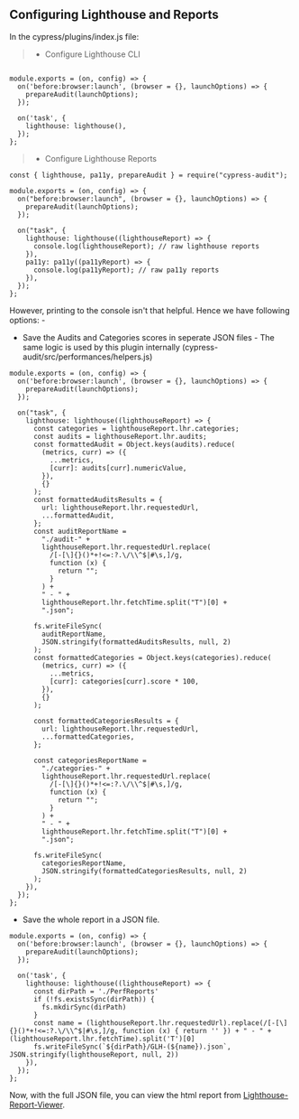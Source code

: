 ## Configuring Lighthouse and Reports

In the cypress/plugins/index.js file:

>*  Configure Lighthouse CLI

```const { lighthouse, prepareAudit } = require('cypress-audit');

module.exports = (on, config) => {
  on('before:browser:launch', (browser = {}, launchOptions) => {
    prepareAudit(launchOptions);
  });

  on('task', {
    lighthouse: lighthouse(),
  });
};
```
>*  Configure Lighthouse Reports
```
const { lighthouse, pa11y, prepareAudit } = require("cypress-audit");

module.exports = (on, config) => {
  on("before:browser:launch", (browser = {}, launchOptions) => {
    prepareAudit(launchOptions);
  });

  on("task", {
    lighthouse: lighthouse((lighthouseReport) => {
      console.log(lighthouseReport); // raw lighthouse reports
    }),
    pa11y: pa11y((pa11yReport) => {
      console.log(pa11yReport); // raw pa11y reports
    }),
  });
};
```

However, printing to the console isn't that helpful. Hence we have following options: -
* Save the Audits and Categories scores in seperate JSON files - The same logic is used by this plugin internally (cypress-audit/src/performances/helpers.js)
```
module.exports = (on, config) => {
  on('before:browser:launch', (browser = {}, launchOptions) => {
    prepareAudit(launchOptions);
  });

  on("task", {
    lighthouse: lighthouse((lighthouseReport) => {
      const categories = lighthouseReport.lhr.categories;
      const audits = lighthouseReport.lhr.audits;
      const formattedAudit = Object.keys(audits).reduce(
        (metrics, curr) => ({
          ...metrics,
          [curr]: audits[curr].numericValue,
        }),
        {}
      );
      const formattedAuditsResults = {
        url: lighthouseReport.lhr.requestedUrl,
        ...formattedAudit,
      };
      const auditReportName =
        "./audit-" +
        lighthouseReport.lhr.requestedUrl.replace(
          /[-[\]{}()*+!<=:?.\/\\^$|#\s,]/g,
          function (x) {
            return "";
          }
        ) +
        " - " +
        lighthouseReport.lhr.fetchTime.split("T")[0] +
        ".json";

      fs.writeFileSync(
        auditReportName,
        JSON.stringify(formattedAuditsResults, null, 2)
      );
      const formattedCategories = Object.keys(categories).reduce(
        (metrics, curr) => ({
          ...metrics,
          [curr]: categories[curr].score * 100,
        }),
        {}
      );

      const formattedCategoriesResults = {
        url: lighthouseReport.lhr.requestedUrl,
        ...formattedCategories,
      };

      const categoriesReportName =
        "./categories-" +
        lighthouseReport.lhr.requestedUrl.replace(
          /[-[\]{}()*+!<=:?.\/\\^$|#\s,]/g,
          function (x) {
            return "";
          }
        ) +
        " - " +
        lighthouseReport.lhr.fetchTime.split("T")[0] +
        ".json";

      fs.writeFileSync(
        categoriesReportName,
        JSON.stringify(formattedCategoriesResults, null, 2)
      );
    }),
  });
};
```
* Save the whole report in a JSON file.

```
module.exports = (on, config) => {
  on('before:browser:launch', (browser = {}, launchOptions) => {
    prepareAudit(launchOptions);
  });

  on('task', {
    lighthouse: lighthouse((lighthouseReport) => {
      const dirPath = './PerfReports'
      if (!fs.existsSync(dirPath)) {
        fs.mkdirSync(dirPath)
      }
      const name = (lighthouseReport.lhr.requestedUrl).replace(/[-[\]{}()*+!<=:?.\/\\^$|#\s,]/g, function (x) { return '' }) + " - " + (lighthouseReport.lhr.fetchTime).split('T')[0]
      fs.writeFileSync(`${dirPath}/GLH-(${name}).json`, JSON.stringify(lighthouseReport, null, 2))
    }),
  });
};
```

Now, with the full JSON file, you can view the html report from [Lighthouse-Report-Viewer](https://googlechrome.github.io/lighthouse/viewer/).
